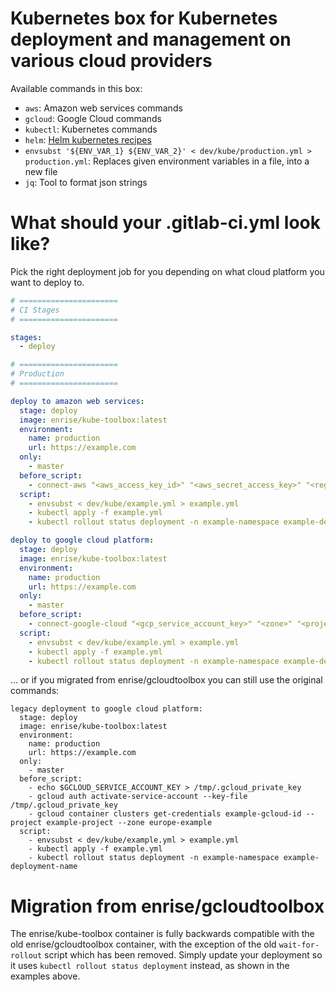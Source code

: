 # Kubernetes box for Kubernetes deployment and management on various cloud providers

Available commands in this box:

- `aws`: Amazon web services commands
- `gcloud`: Google Cloud commands
- `kubectl`: Kubernetes commands
- `helm`: [Helm kubernetes recipes](https://github.com/helm/helm)
- `envsubst '${ENV_VAR_1} ${ENV_VAR_2}' < dev/kube/production.yml > production.yml`: Replaces given environment variables in a file, into a new file
- `jq`: Tool to format json strings

# What should your .gitlab-ci.yml look like?

Pick the right deployment job for you depending on what cloud platform you want to deploy to.

```yml
# ======================
# CI Stages
# ======================

stages:
  - deploy

# ======================
# Production
# ======================

deploy to amazon web services:
  stage: deploy
  image: enrise/kube-toolbox:latest
  environment:
    name: production
    url: https://example.com
  only:
    - master
  before_script:
    - connect-aws "<aws_access_key_id>" "<aws_secret_access_key>" "<region>" "<cluster_name>"
  script:
    - envsubst < dev/kube/example.yml > example.yml
    - kubectl apply -f example.yml
    - kubectl rollout status deployment -n example-namespace example-deployment-name

deploy to google cloud platform:
  stage: deploy
  image: enrise/kube-toolbox:latest
  environment:
    name: production
    url: https://example.com
  only:
    - master
  before_script:
    - connect-google-cloud "<gcp_service_account_key>" "<zone>" "<project>" "<cluster_name>"
  script:
    - envsubst < dev/kube/example.yml > example.yml
    - kubectl apply -f example.yml
    - kubectl rollout status deployment -n example-namespace example-deployment-name
```

... or if you migrated from enrise/gcloudtoolbox you can still use the original commands:

```
legacy deployment to google cloud platform:
  stage: deploy
  image: enrise/kube-toolbox:latest
  environment:
    name: production
    url: https://example.com
  only:
    - master
  before_script:
    - echo $GCLOUD_SERVICE_ACCOUNT_KEY > /tmp/.gcloud_private_key
    - gcloud auth activate-service-account --key-file /tmp/.gcloud_private_key
    - gcloud container clusters get-credentials example-gcloud-id --project example-project --zone europe-example
  script:
    - envsubst < dev/kube/example.yml > example.yml
    - kubectl apply -f example.yml
    - kubectl rollout status deployment -n example-namespace example-deployment-name
```

# Migration from enrise/gcloudtoolbox

The enrise/kube-toolbox container is fully backwards compatible with the old enrise/gcloudtoolbox container, with the
exception of the old `wait-for-rollout` script which has been removed. Simply update your deployment so it uses
`kubectl rollout status deployment` instead, as shown in the examples above.
